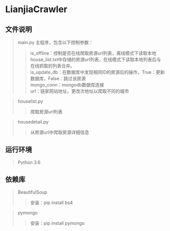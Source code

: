 # LianjiaCrawler
## 文件说明
> main.py 主程序，包含以下控制参数：<br>
>> is_offline：控制是否在线爬取房源url列表，离线模式下读取本地house_list.txt中存储的房源url列表，在线模式下读取本地列表后与在线抓取的列表合并。<br>
>> is_update_db：在数据库中发现相同ID的房源后的操作，True：更新数据库，False：跳过该房源<br>
>> mongo_conn：mongodb数据库连接<br>
>> url：链家网站地址，更改次地址以爬取不同的城市<br>

> houselist.py 
>> 爬取房源url列表<br>

> housedetail.py 
>> 从房源url中爬取房源详细信息<br>

## 运行环境
> Python 3.6

## 依赖库
> BeautifulSoup
>> 安装：pip install bs4

> pymongo
>> 安装：pip install pymongo
